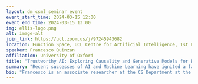 ```yaml
---
layout: dm_csml_seminar_event
event_start_time: 2024-03-15 12:00
event_end_time: 2024-03-15 13:00
img: ellis-logo.png
alt: image-alt
join_link: https://ucl.zoom.us/j/97245943682
location: Function Space, UCL Centre for Artificial Intelligence, 1st Floor, 90 High Holborn, London WC1V 6BH
speaker: Francesco Quinzan
affiliation: University of Oxford
title: "Trustworthy AI: Exploring Causality and Generative Models for Better-Informed Predictions"
summary: "Recent successes of AI and Machine Learning have ignited a fast transfer of technology from research into products and government services. This phenomenon has created a range of problems, which can be broadly attributed to the interaction between technology and society. Examples of these problems are bias and unfairness, lack of robustness, and lack of transparency. In this talk, I will discuss some of the main challenges in Trustworthy AI, focusing on various applications, including data-driven health care and offline RL. I will argue that it is possible to design AI systems that are robust and capable of generalizing effectively, by uncovering the causal mechanisms of the underlying data generating process. I will also discuss how state-of-the-art generative models can be used on top of these techniques, to further enhance generalization performance. I will illustrate recent advancements in this field, and discuss possible future directions."
bio: "Francesco is an associate researcher at the CS Department at the University of Oxford, hosted by Marta Kwiatkowska. He is also an ELSA Research Associate. Previously, Francesco was a Postdoc at the Division of Decision and Control Systems at KTH, where he worked with Stefan Bauer and Cristian Rojas. He obtained his Ph.D. in Computer Science from the Hasso Plattner Institute in Germany. Francesco visited various institutes and research groups, including the Max Plank Institute for Intelligent Systems, where he was hosted by Bernhard Schölkopf, and the Learning & Adaptive Systems Group at ETH. Francesco studied mathematics at the University of Roma Tre, where he graduated with honours."
---
```

